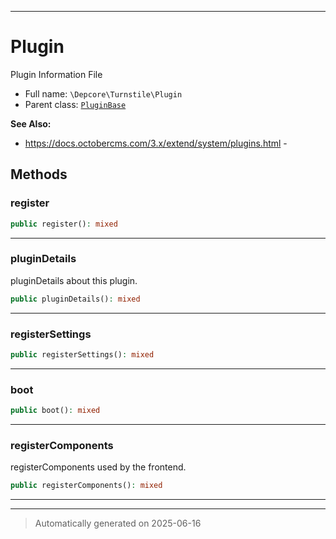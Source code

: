 ***

# Plugin

Plugin Information File



* Full name: `\Depcore\Turnstile\Plugin`
* Parent class: [`PluginBase`](../../System/Classes/PluginBase.md)

**See Also:**

* https://docs.octobercms.com/3.x/extend/system/plugins.html - 




## Methods


### register



```php
public register(): mixed
```












***

### pluginDetails

pluginDetails about this plugin.

```php
public pluginDetails(): mixed
```












***

### registerSettings



```php
public registerSettings(): mixed
```












***

### boot



```php
public boot(): mixed
```












***

### registerComponents

registerComponents used by the frontend.

```php
public registerComponents(): mixed
```












***


***
> Automatically generated on 2025-06-16
